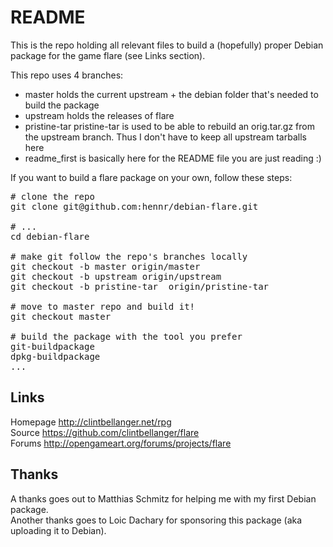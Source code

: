 # README

This is the repo holding all relevant files to build a (hopefully) proper Debian package for the game flare (see Links section).


This repo uses 4 branches:

* master
holds the current upstream + the debian folder that's needed to build the package
* upstream
holds the releases of flare
* pristine-tar
pristine-tar is used to be able to rebuild an orig.tar.gz from the upstream branch. Thus I don't have to keep all upstream tarballs here
* readme_first
is basically here for the README file you are just reading :)

If you want to build a flare package on your own, follow these steps:

<pre>
# clone the repo
git clone git@github.com:hennr/debian-flare.git

# ...
cd debian-flare

# make git follow the repo's branches locally
git checkout -b master origin/master
git checkout -b upstream origin/upstream
git checkout -b pristine-tar  origin/pristine-tar

# move to master repo and build it!
git checkout master

# build the package with the tool you prefer
git-buildpackage
dpkg-buildpackage
...
</pre>

## Links

Homepage  http://clintbellanger.net/rpg  
Source    https://github.com/clintbellanger/flare  
Forums    http://opengameart.org/forums/projects/flare  

## Thanks

A thanks goes out to Matthias Schmitz for helping me with my first Debian package.  
Another thanks goes to Loic Dachary for sponsoring this package (aka uploading it to Debian).
